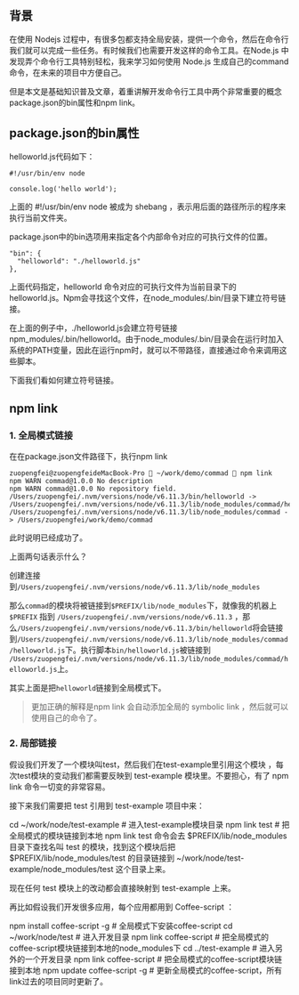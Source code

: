 
## 背景

在使用 Nodejs 过程中，有很多包都支持全局安装，提供一个命令，然后在命令行我们就可以完成一些任务。有时候我们也需要开发这样的命令工具。在Node.js 中发现弄个命令行工具特别轻松，我来学习如何使用 Node.js 生成自己的command命令，在未来的项目中方便自己。

但是本文是基础知识普及文章，着重讲解开发命令行工具中两个非常重要的概念package.json的bin属性和npm link。


## package.json的bin属性


helloworld.js代码如下：

```
#!/usr/bin/env node

console.log('hello world');
```

上面的 #!/usr/bin/env node 被成为 shebang ，表示用后面的路径所示的程序来执行当前文件夹。



package.json中的bin选项用来指定各个内部命令对应的可执行文件的位置。

```
"bin": {
  "helloworld": "./helloworld.js"
},
```

上面代码指定，helloworld 命令对应的可执行文件为当前目录下的 helloworld.js。Npm会寻找这个文件，在node_modules/.bin/目录下建立符号链接。


在上面的例子中，./helloworld.js会建立符号链接npm_modules/.bin/helloworld。由于node_modules/.bin/目录会在运行时加入系统的PATH变量，因此在运行npm时，就可以不带路径，直接通过命令来调用这些脚本。

下面我们看如何建立符号链接。


## npm link


### 1. 全局模式链接


在在package.json文件路径下，执行npm link

```
zuopengfei@zuopengfeideMacBook-Pro  ~/work/demo/commad  npm link
npm WARN commad@1.0.0 No description
npm WARN commad@1.0.0 No repository field.
/Users/zuopengfei/.nvm/versions/node/v6.11.3/bin/helloworld -> /Users/zuopengfei/.nvm/versions/node/v6.11.3/lib/node_modules/commad/helloworld.js
/Users/zuopengfei/.nvm/versions/node/v6.11.3/lib/node_modules/commad -> /Users/zuopengfei/work/demo/commad
```

此时说明已经成功了。

上面两句话表示什么？

创建连接到`/Users/zuopengfei/.nvm/versions/node/v6.11.3/lib/node_modules`

那么`commad`的模块将被链接到`$PREFIX/lib/node_modules`下，就像我的机器上`$PREFIX` 指到 `/Users/zuopengfei/.nvm/versions/node/v6.11.3` ，那么`/Users/zuopengfei/.nvm/versions/node/v6.11.3/bin/helloworld`将会链接到`/Users/zuopengfei/.nvm/versions/node/v6.11.3/lib/node_modules/commad/helloworld.js`下。执行脚本`bin/helloworld.js`被链接到` /Users/zuopengfei/.nvm/versions/node/v6.11.3/lib/node_modules/commad/helloworld.js`上。

其实上面是把`helloworld`链接到全局模式下。
> 更加正确的解释是npm link 会自动添加全局的 symbolic link ，然后就可以使用自己的命令了。

### 2. 局部链接

假设我们开发了一个模块叫test，然后我们在test-example里引用这个模块 ，每次test模块的变动我们都需要反映到 test-example 模块里。不要担心，有了 npm link 命令一切变的非常容易。

接下来我们需要把 test 引用到 test-example 项目中来：

cd ~/work/node/test-example # 进入test-example模块目录
npm link test # 把全局模式的模块链接到本地
npm link test 命令会去 $PREFIX/lib/node_modules 目录下查找名叫 test 的模块，找到这个模块后把 $PREFIX/lib/node_modules/test 的目录链接到 ~/work/node/test-example/node_modules/test 这个目录上来。

现在任何 test 模块上的改动都会直接映射到 test-example 上来。


再比如假设我们开发很多应用，每个应用都用到 Coffee-script ：

npm install coffee-script -g # 全局模式下安装coffee-script
cd ~/work/node/test # 进入开发目录
npm link coffee-script # 把全局模式的coffee-script模块链接到本地的node_modules下
cd ../test-example # 进入另外的一个开发目录
npm link coffee-script # 把全局模式的coffee-script模块链接到本地
npm update coffee-script -g # 更新全局模式的coffee-script，所有link过去的项目同时更新了。











